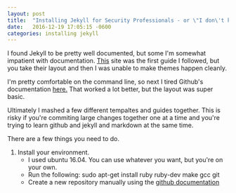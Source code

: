 ```yaml
---
layout:	post
title:  "Installing Jekyll for Security Professionals - or \"I don\'t know what I\'m doing\""
date:   2016-12-19 17:05:15 -0600
categories: installing jekyll 
---
```


I found Jekyll to be pretty well documented, but some I'm somewhat impatient with documentation. [This](https://www.smashingmagazine.com/2014/08/build-blog-jekyll-github-pages/) site was the first guide I followed, but you take their layout and then I was unable to make themes happen cleanly. 


I'm pretty comfortable on the command line, so next I tired Github's documentation [here.](https://help.github.com/articles/using-jekyll-as-a-static-site-generator-with-github-pages/) That worked a lot better, but the layout was super basic. 

Ultimately I mashed a few different tempaltes and guides together. This is risky if you're commiting large changes together one at a time and you're trying to learn github and jekyll and markdown at the same time. 

There are a few things you need to do. 

1. Install your environment. 
	* I used ubuntu 16.04. You can use whatever you want, but you're on your own. 
	* Run the following:
	    sudo apt-get install ruby ruby-dev make gcc git
	* Create a new repository manually using the [github documentation](https://help.github.com/articles/using-jekyll-as-a-static-site-generator-with-github-pages/)
